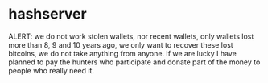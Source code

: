 # hashserver
ALERT: we do not work stolen wallets, nor recent wallets, only wallets lost more than 8, 9 and 10 years ago, we only want to recover these lost bitcoins, we do not take anything from anyone. If we are lucky I have planned to pay the hunters who participate and donate part of the money to people who really need it.
